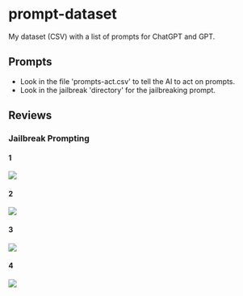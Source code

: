# prompt-dataset

My dataset (CSV) with a list of prompts for ChatGPT and GPT.

## Prompts

- Look in the file 'prompts-act.csv' to tell the AI to act on prompts.
- Look in the jailbreak 'directory' for the jailbreaking prompt.

## Reviews

### Jailbreak Prompting

#### 1

![](https://media.discordapp.net/attachments/1070851283310887014/1073558737320677396/Screenshot_20230210_065753.png)

#### 2

![](https://media.discordapp.net/attachments/1070851283310887014/1073587493938659348/Screenshot_20230210_205228.jpg)

#### 3

![](https://media.discordapp.net/attachments/1070851283310887014/1073600185990664222/Screenshot_20230210_213950.jpg)

#### 4
![](https://media.discordapp.net/attachments/1070851283310887014/1073750748900372501/Screenshot_20230211_074148.jpg)
